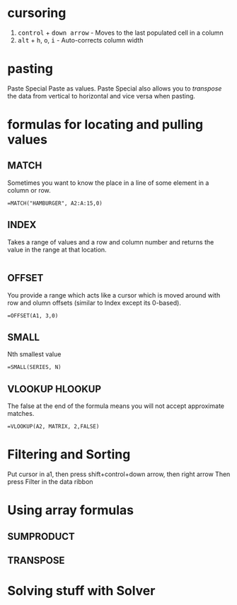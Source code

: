 # cursoring
1. <kbd>control</kbd> + <kbd>down arrow</kbd> - Moves to the last populated cell in a column
2. <kbd>alt</kbd> + <kbd>h</kbd>, <kbd>o</kbd>, <kbd>i</kbd> - Auto-corrects column width

# pasting 
Paste Special
Paste as values. 
Paste Special also allows you to _transpose_ the data from vertical to horizontal and vice versa when pasting. 

# formulas for locating and pulling values
## MATCH
Sometimes you want to know the place in a line of some element in a column or row. 
```
=MATCH("HAMBURGER", A2:A:15,0)
```

## INDEX
Takes a range of values and a row and column number and returns the value in the range at that location. 
```

```

## OFFSET 
You provide a range which acts like a cursor which is moved around with row and olumn offsets (similar to Index except its 0-based).
```
=OFFSET(A1, 3,0)
```

## SMALL
Nth smallest value
```
=SMALL(SERIES, N)
```

## VLOOKUP HLOOKUP
The false at the end of the formula means you will not accept approximate matches. 
```
=VLOOKUP(A2, MATRIX, 2,FALSE)
```

# Filtering and Sorting
Put cursor in a1, then press shift+control+down arrow, then right arrow 
Then press Filter in the data ribbon

# Using array formulas
## SUMPRODUCT
## TRANSPOSE

# Solving stuff with Solver
